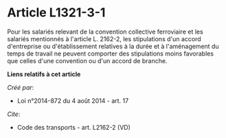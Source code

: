 # Article L1321-3-1

Pour les salariés relevant de la convention collective ferroviaire et les salariés mentionnés à l'article L. 2162-2, les
stipulations d'un accord d'entreprise ou d'établissement relatives à la durée et à l'aménagement du temps de travail ne
peuvent comporter des stipulations moins favorables que celles d'une convention ou d'un accord de branche.

**Liens relatifs à cet article**

_Créé par_:

  - Loi n°2014-872 du 4 août 2014 - art. 17

_Cite_:

  - Code des transports - art. L2162-2 (VD)
